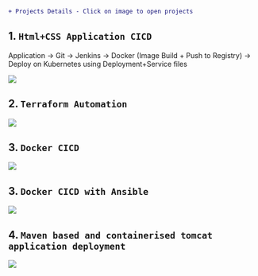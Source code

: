 ```diff
+ Projects Details - Click on image to open projects
```

## 1. `Html+CSS Application CICD` 

Application → Git → Jenkins → Docker (Image Build + Push to Registry) → Deploy on Kubernetes using Deployment+Service files

<a href="https://github.com/Raam043/Projects/blob/59e39c6d29e03f5e06e10eaca24739ad9053942e/Project-1-Signup-Login-Application.md" /> <img src=https://user-images.githubusercontent.com/111989928/200379298-29db6f9d-f9e9-43b8-ad99-89796d960f3b.png /> </a>


## 2. `Terraform Automation`


<a href="https://github.com/Raam043/Projects/blob/a16749bbb93f164faadcea69cc5d417e8b46b9a7/Terraform%20Project%201%20-%20Terraform%20to%20AWS%20Pipeline%20process.md" /> <img src= https://user-images.githubusercontent.com/111989928/199921704-c51a8b64-1c76-4ceb-8949-013381ff8e20.png /> </a>


## 3. `Docker CICD`

<a href="https://github.com/Raam043/Projects/blob/4366040a549869f840d8a025a7f9853cf334c17d/Docker%20Project%201%20-%20Manual%20+%20Automation%20CICD.md" /> <img src= https://user-images.githubusercontent.com/111989928/199915509-0d3f5c0f-3d26-417d-bee4-f73f5b6e63cb.png /> </a>


## 3. `Docker CICD with Ansible`

<a href="https://github.com/Raam043/Projects/blob/e727845349771e3bd79c3350a92197075df7aef4/Docker%20Project%203%20-%20Deploying%20application%20%20on%20Ansible%20Nodes.md" /> <img src= https://user-images.githubusercontent.com/111989928/198696150-0ec910dc-096f-402e-8917-2c719133825e.png /> </a>


## 4. `Maven based and containerised tomcat application deployment`

<a href="https://github.com/Raam043/Projects/blob/97c69739e798542190581a393ff8cd1a5a2944d5/Part-1_Tomcat_Docker_Ansible_CICD.md" /> <img src= https://user-images.githubusercontent.com/111989928/199789631-97b25b65-b15e-475e-bab2-51391d7ad24a.png /> </a>
